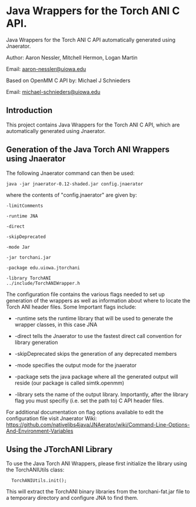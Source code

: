 # Java Wrappers for the Torch ANI C API.
Java Wrappers for the Torch ANI C API automatically generated using Jnaerator.

Author: Aaron Nessler, Mitchell Hermon, Logan Martin

Email: aaron-nessler@uiowa.edu

Based on OpenMM C API by: Michael J Schnieders

Email: michael-schnieders@uiowa.edu

## Introduction	
This project contains Java Wrappers for the Torch ANI C API, which are automatically generated using Jnaerator.

## Generation of the Java Torch ANI Wrappers using Jnaerator

The following Jnaerator command can then be used: 

	java -jar jnaerator-0.12-shaded.jar config.jnaerator

where the contents of "config.jnaerator" are given by:

	-limitComments

	-runtime JNA

	-direct

	-skipDeprecated

	-mode Jar

	-jar torchani.jar

	-package edu.uiowa.jtorchani

	-library TorchANI
	../include/TorchANIWrapper.h

The configuration file contains the various flags needed to set up generation of the wrappers as well as information about where to locate the Torch ANI header files. Some Important flags include:

* -runtime sets the runtime library that will be used to generate the wrapper classes, in this case JNA

* -direct tells the Jnaerator to use the fastest direct call convention for library generation

* -skipDeprecated skips the generation of any deprecated members

* -mode specifies the output mode for the jnaerator

* -package sets the java package where all the generated output will reside (our package is called simtk.openmm)

* -library sets the name of the output library. Importantly, after the library flag you must specifiy (i.e. set the path to) C API header files.

For additional documentation on flag options available to edit the configuration file visit Jnaerator Wiki:
https://github.com/nativelibs4java/JNAerator/wiki/Command-Line-Options-And-Environment-Variables

## Using the JTorchANI Library

To use the Java Torch ANI Wrappers, please first initialize the library using the TorchANIUtils class:
	
      TorchANIUtils.init();

This will extract the TorchANI binary libraries from the torchani-fat.jar file to a temporary directory and configure JNA to find them. 

